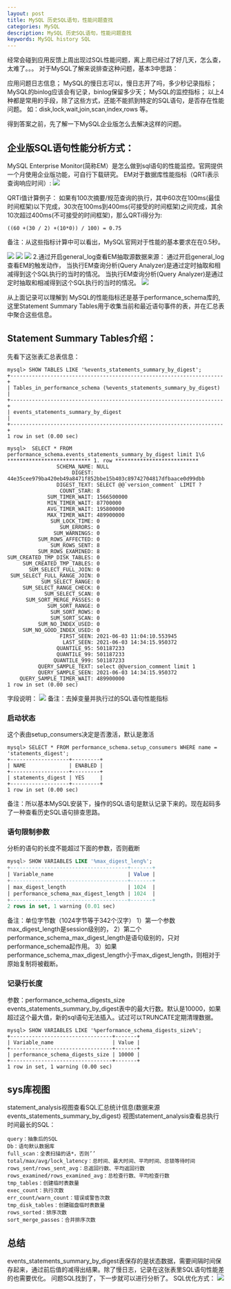```yaml
---
layout: post
title: MySQL 历史SQL语句，性能问题查找
categories: MySQL
description: MySQL 历史SQL语句，性能问题查找
keywords: MySQL history SQL
---
```


经常会碰到应用反馈上周出现过SQL性能问题，离上周已经过了好几天，怎么查，太难了。。。
对于MySQL了解来说排查这种问题，基本3中思路：

应用问题日志信息；
MySQL的慢日志可以，慢日志开了吗，多少秒记录指标；
MySQL的binlog应该会有记录，binlog保留多少天；
MySQL的监控指标；
以上4种都是常用的手段，除了这些方式，还能不能抓到特定的SQL语句，是否存在性能问题。 如：disk,lock,wait,join,scan,index,rows 等。

得到答案之前，先了解一下MySQL企业版怎么去解决这样的问题。

## 企业版SQL语句性能分析方式：
MySQL Enterprise Monitor(简称EM）是怎么做到sql语句的性能监控。官网提供一个月使用企业版功能，可自行下载研究。
EM对于数据库性能指标（QRTi表示查询响应时间）:
![](https://kevin-cui.github.io/mysqlstone/images/posts/mysql/20210604-01.png)

QRTi值计算例子：
如果有100次摘要/规范查询的执行，其中60次在100ms(最佳时间框架)以下完成，30次在100ms到400ms(可接受的时间框架)之间完成，其余10次超过400ms(不可接受的时间框架)，那么QRTi得分为:
```
((60 +(30 / 2) +(10*0)) / 100) = 0.75
```
备注：从这些指标计算中可以看出，MySQL官网对于性能的基本要求在在0.5秒。

![](https://kevin-cui.github.io/mysqlstone/images/posts/mysql/20210604-02.png)
![](https://kevin-cui.github.io/mysqlstone/images/posts/mysql/20210604-03.png)
![](https://kevin-cui.github.io/mysqlstone/images/posts/mysql/20210604-04.png)
2.通过开启general_log查看EM抽取源数据来源：
通过开启general_log查看EM的触发动作，
当执行EM查询分析(Query Analyzer)是通过定时抽取和相减得到这个SQL执行的当时的情况。
当执行EM查询分析(Query Analyzer)是通过定时抽取和相减得到这个SQL执行的当时的情况。
![](https://kevin-cui.github.io/mysqlstone/images/posts/mysql/20210604-05.png)

从上面记录可以理解到 MySQL的性能指标还是基于performance_schema库的,这里Statement Summary Tables用于收集当前和最近语句事件的表，并在汇总表中聚合这些信息。

## Statement Summary Tables介绍：
先看下这张表汇总表信息：
```
mysql> SHOW TABLES LIKE '%events_statements_summary_by_digest';
+---------------------------------------------------------------------+
| Tables_in_performance_schema (%events_statements_summary_by_digest) |
+---------------------------------------------------------------------+
| events_statements_summary_by_digest                                 |
+---------------------------------------------------------------------+
1 row in set (0.00 sec)

mysql>  SELECT * FROM performance_schema.events_statements_summary_by_digest limit 1\G
*************************** 1. row ***************************
                SCHEMA_NAME: NULL
                     DIGEST: 44e35cee979ba420eb49a8471f852bbe15b403c89742704817dfbaace0d99dbb
                DIGEST_TEXT: SELECT @@`version_comment` LIMIT ?
                 COUNT_STAR: 8
             SUM_TIMER_WAIT: 1566500000
             MIN_TIMER_WAIT: 87700000
             AVG_TIMER_WAIT: 195800000
             MAX_TIMER_WAIT: 489900000
              SUM_LOCK_TIME: 0
                 SUM_ERRORS: 0
               SUM_WARNINGS: 0
          SUM_ROWS_AFFECTED: 0
              SUM_ROWS_SENT: 8
          SUM_ROWS_EXAMINED: 8
SUM_CREATED_TMP_DISK_TABLES: 0
     SUM_CREATED_TMP_TABLES: 0
       SUM_SELECT_FULL_JOIN: 0
 SUM_SELECT_FULL_RANGE_JOIN: 0
           SUM_SELECT_RANGE: 0
     SUM_SELECT_RANGE_CHECK: 0
            SUM_SELECT_SCAN: 0
      SUM_SORT_MERGE_PASSES: 0
             SUM_SORT_RANGE: 0
              SUM_SORT_ROWS: 0
              SUM_SORT_SCAN: 0
          SUM_NO_INDEX_USED: 0
     SUM_NO_GOOD_INDEX_USED: 0
                 FIRST_SEEN: 2021-06-03 11:04:10.553945
                  LAST_SEEN: 2021-06-03 14:34:15.950372
                QUANTILE_95: 501187233
                QUANTILE_99: 501187233
               QUANTILE_999: 501187233
          QUERY_SAMPLE_TEXT: select @@version_comment limit 1
          QUERY_SAMPLE_SEEN: 2021-06-03 14:34:15.950372
    QUERY_SAMPLE_TIMER_WAIT: 489900000
1 row in set (0.00 sec)
```
字段说明：
![](https://kevin-cui.github.io/mysqlstone/images/posts/mysql/20210604-06.png)
备注：去掉变量并执行过的SQL语句性能指标

### 启动状态
这个表由setup_consumers决定是否激活，默认是激活
```
mysql> SELECT * FROM performance_schema.setup_consumers WHERE name = 'statements_digest';
+-------------------+---------+
| NAME              | ENABLED |
+-------------------+---------+
| statements_digest | YES     |
+-------------------+---------+
1 row in set (0.00 sec)
```
备注：所以基本MySQL安装下，操作的SQL语句是默认记录下来的。现在起码多了一种查看历史SQL语句排查思路。

### 语句限制参数
分析的语句的长度不能超过下面的参数，否则截断
```sql
mysql> SHOW VARIABLES LIKE '%max_digest_leng%';
+--------------------------------------+-------+
| Variable_name                        | Value |
+--------------------------------------+-------+
| max_digest_length                    | 1024  |
| performance_schema_max_digest_length | 1024  |
+--------------------------------------+-------+
2 rows in set, 1 warning (0.01 sec)
```
备注：单位字节数（1024字节等于342个汉字）
1）第一个参数max_digest_length是session级别的，
2）第二个performance_schema_max_digest_length是语句级别的，只对performance_schema起作用。
3）如果performance_schema_max_digest_length小于max_digest_length，则相对于原始复制将被截断。

### 记录行长度
参数：performance_schema_digests_size
events_statements_summary_by_digest表中的最大行数。默认是10000，如果超过这个最大值，新的sql语句无法插入。试过可以TRUNCATE定期清理数据。
```
mysql> SHOW VARIABLES LIKE '%performance_schema_digests_size%';
+---------------------------------+-------+
| Variable_name                   | Value |
+---------------------------------+-------+
| performance_schema_digests_size | 10000 |
+---------------------------------+-------+
1 row in set, 1 warning (0.00 sec)
```
## sys库视图
statement_analysis视图查看SQL汇总统计信息(数据来源events_statements_summary_by_digest)
视图statement_analysis查看总执行时间最长的SQL：
```
query：抽象后的SQL
Db：语句默认数据库
full_scan：全表扫描的话*，否则’’
total/max/avg/lock_latency：总时间、最大时间、平均时间、总锁等待时间
rows_sent/rows_sent_avg：总返回行数、平均返回行数
rows_examined/rows_examined_avg：总检查行数、平均检查行数
tmp_tables：创建临时表数量
exec_count：执行次数
err_count/warn_count：错误或警告次数
tmp_disk_tables：创建磁盘临时表数量
rows_sorted：排序次数
sort_merge_passes：合并排序次数
```
## 总结
events_statements_summary_by_digest表保存的是状态数据，需要间隔时间保存起来，通过前后值的减得出结果。除了慢日志，记录在这张表里SQL语句性能差的也需要优化。
问题SQL找到了，下一步就可以进行分析了。
SQL优化方式：
![](https://kevin-cui.github.io/mysqlstone/images/posts/mysql/20210604-07.png)
